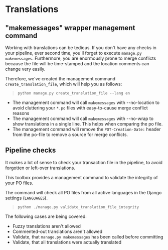 # Translations

## "makemessages" wrapper management command

Working with translations can be tedious. If you don't have any checks in your pipeline, ever second time, you'll forget
to execute `manage.py makemessages`. Furthermore, you are enormously prone to merge conflicts because the file will be
time-stamped and the location comments can change very easily.

Therefore, we've created the management command `create_translation_file`, which will help you as follows:

> `python manage.py create_translation_file --lang en`

* The management command will call `makemessages` with --no-location to avoid cluttering your `*.po` files with
  easy-to-cause merge conflict reasons
* The management command will call `makemessages` with --no-wrap to show translations in a single line. This helps when
  comparing the po file.
* The management command will remove the `POT-Creation-Date:` header from the po-file to remove a source for merge
  conflicts.

## Pipeline checks

It makes a lot of sense to check your transaction file in the pipeline, to avoid forgotten or left-over translations.

This toolbox provides a management command to validate the integrity of your PO files.

The command will check all PO files from all active languages in the Django settings (`LANGUAGES`).

> `python ./manage.py validate_translation_file_integrity`

The following cases are being covered:
* Fuzzy translations aren't allowed
* Commented-out translations aren't allowed
* Validate, that `manage.py makemessages` has been called before committing
* Validate, that all translations were actually translated
